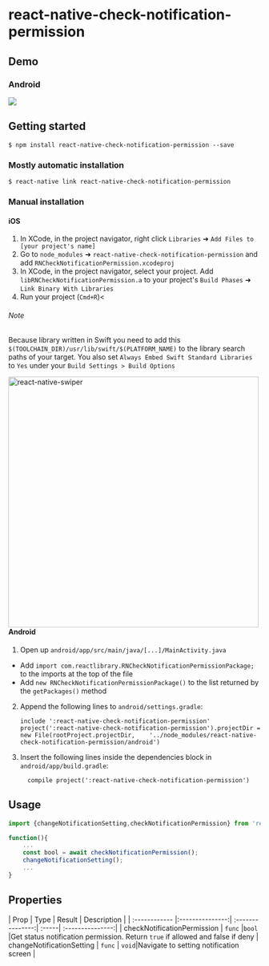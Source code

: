 
# react-native-check-notification-permission

## Demo 


### Android
![](https://i.imgur.com/nnnJGmN.gif)

## Getting started

`$ npm install react-native-check-notification-permission --save`

### Mostly automatic installation

`$ react-native link react-native-check-notification-permission`

### Manual installation


#### iOS

1. In XCode, in the project navigator, right click `Libraries` ➜ `Add Files to [your project's name]`
2. Go to `node_modules` ➜ `react-native-check-notification-permission` and add `RNCheckNotificationPermission.xcodeproj`
3. In XCode, in the project navigator, select your project. Add `libRNCheckNotificationPermission.a` to your project's `Build Phases` ➜ `Link Binary With Libraries`
4. Run your project (`Cmd+R`)<

###### Note
   Because library written in Swift you need to add this `$(TOOLCHAIN_DIR)/usr/lib/swift/$(PLATFORM_NAME)` to the library search paths of your target.
   You also set `Always Embed Swift Standard Libraries` to `Yes` under your `Build Settings > Build Options` 

<img style="float: left" alt="react-native-swiper" src="https://i.imgur.com/THTKAEk.png" width="500"> 

<br/>

#### Android

1. Open up `android/app/src/main/java/[...]/MainActivity.java`
  - Add `import com.reactlibrary.RNCheckNotificationPermissionPackage;` to the imports at the top of the file
  - Add `new RNCheckNotificationPermissionPackage()` to the list returned by the `getPackages()` method
2. Append the following lines to `android/settings.gradle`:
  	```
  	include ':react-native-check-notification-permission'
  	project(':react-native-check-notification-permission').projectDir = new File(rootProject.projectDir, 	'../node_modules/react-native-check-notification-permission/android')
  	```
3. Insert the following lines inside the dependencies block in `android/app/build.gradle`:
  	```
      compile project(':react-native-check-notification-permission')
  	```

## Usage
```javascript
import {changeNotificationSetting,checkNotificationPermission} from 'react-native-check-notification-permission';

function(){
	...
	const bool = await checkNotificationPermission();
	changeNotificationSetting();
    ...
}
```

## Properties


| Prop   | Type | Result | Description |
| :------------ |:---------------:| :---------------:| :-----| :---------------:|
| checkNotificationPermission  | `func` |`bool` |Get status notification permission. Return `true` if allowed and false if deny
| changeNotificationSetting  | `func` | `void`|Navigate to setting notification screen |
  
